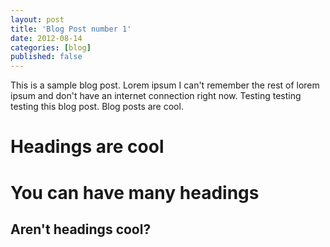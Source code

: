 ```yaml
---
layout: post
title: 'Blog Post number 1'
date: 2012-08-14
categories: [blog]
published: false
---
```


This is a sample blog post. Lorem ipsum I can't remember the rest of lorem ipsum and don't have an internet connection right now. Testing testing testing this blog post. Blog posts are cool.

Headings are cool
======

You can have many headings
======

Aren't headings cool?
------